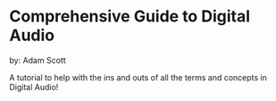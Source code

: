 # Comprehensive Guide to Digital Audio
by: Adam Scott

A tutorial to help with the ins and outs of all the terms and concepts in Digital Audio!
